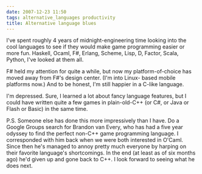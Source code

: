 ```yaml
---
date: 2007-12-23 11:50
tags: alternative_languages productivity
title: Alternative language blues
---
```


I've spent roughly 4 years of midnight-engineering time looking into the cool
languages to see if they would make game programming easier or more fun.
Haskell, Ocaml, F#, Erlang, Scheme, Lisp, D, Factor, Scala, Python, I've
looked at them all.

F# held my attention for quite a while, but now my
platform-of-choice has moved away from F#'s design center. (I'm into Linux-
based mobile platforms now.) And to be honest, I'm still happier in a C-like
language.

I'm depressed. Sure, I learned a lot about fancy language features,
but I could have written quite a few games in plain-old-C++ (or C#, or Java or
Flash or Basic) in the same time.

P.S. Someone else has done this more
impressively than I have. Do a Google Groups search for Brandon van Every, who
has had a five year odyssey to find the perfect non-C++ game programming
language. I corresponded with him back when we were both interested in O'Caml.
Since then he's managed to annoy pretty much everyone by harping on their
favorite language's shortcomings. In the end (at least as of six months ago)
he'd given up and gone back to C++. I look forward to seeing what he does
next.
